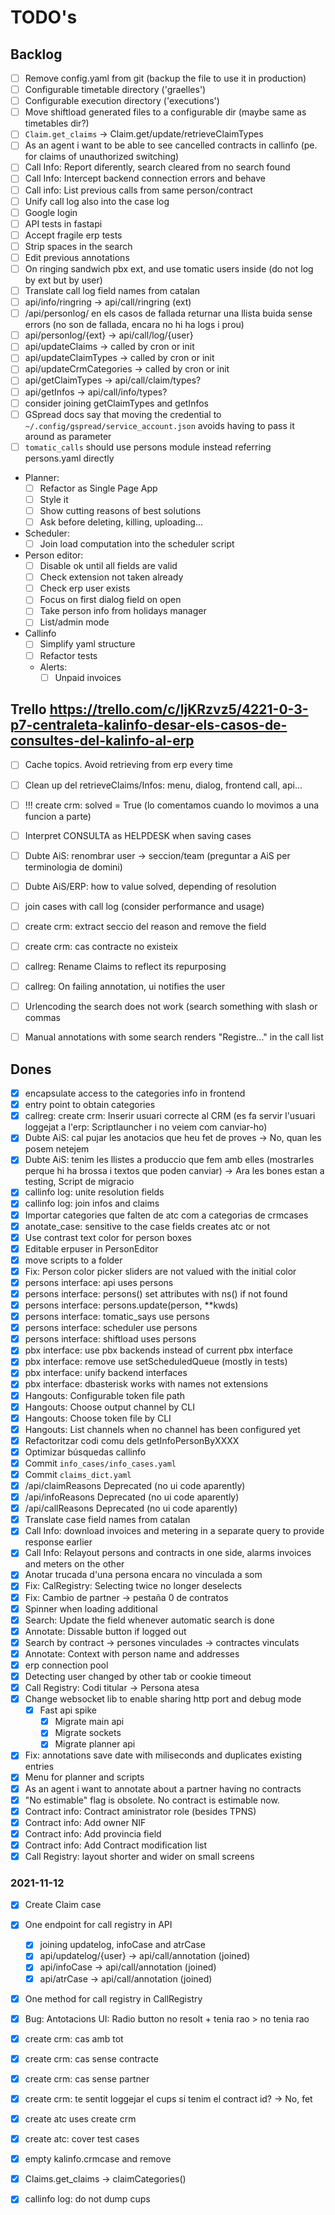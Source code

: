 # TODO's

## Backlog

- [ ] Remove config.yaml from git (backup the file to use it in production)
- [ ] Configurable timetable directory ('graelles')
- [ ] Configurable execution directory ('executions')
- [ ] Move shiftload generated files to a configurable dir (maybe same as timetables dir?)
- [ ] `Claim.get_claims` -> Claim.get/update/retrieveClaimTypes
- [ ] As an agent i want to be able to see cancelled contracts in callinfo (pe. for claims of unauthorized switching)
- [ ] Call Info: Report diferently, search cleared from no search found
- [ ] Call Info: Intercept backend connection errors and behave
- [ ] Call info: List previous calls from same person/contract
- [ ] Unify call log also into the case log
- [ ] Google login
- [ ] API tests in fastapi
- [ ] Accept fragile erp tests
- [ ] Strip spaces in the search
- [ ] Edit previous annotations
- [ ] On ringing sandwich pbx ext, and use tomatic users inside (do not log by ext but by user)
- [ ] Translate call log field names from catalan
- [ ] api/info/ringring -> api/call/ringring (ext)
- [ ] /api/personlog/<ext> en els casos de fallada returnar una llista buida sense errors (no son de fallada, encara no hi ha logs i prou)
- [ ] api/personlog/{ext} -> api/call/log/{user}
- [ ] api/updateClaims -> called by cron or init
- [ ] api/updateClaimTypes -> called by cron or init
- [ ] api/updateCrmCategories -> called by cron or init
- [ ] api/getClaimTypes -> api/call/claim/types?
- [ ] api/getInfos -> api/call/info/types?
- [ ] consider joining getClaimTypes and getInfos
- [ ] GSpread docs say that moving the credential to `~/.config/gspread/service_account.json` avoids having to pass it around as parameter
- [ ] `tomatic_calls` should use persons module instead referring persons.yaml directly

- Planner:
	- [ ] Refactor as Single Page App
	- [ ] Style it
	- [ ] Show cutting reasons of best solutions
	- [ ] Ask before deleting, killing, uploading...
- Scheduler:
	- [ ] Join load computation into the scheduler script
- Person editor:
	- [ ] Disable ok until all fields are valid
	- [ ] Check extension not taken already
	- [ ] Check erp user exists
	- [ ] Focus on first dialog field on open
	- [ ] Take person info from holidays manager
	- [ ] List/admin mode
- Callinfo
	- [ ] Simplify yaml structure
	- [ ] Refactor tests
	- Alerts:
		- [ ] Unpaid invoices

## Trello https://trello.com/c/ljKRzvz5/4221-0-3-p7-centraleta-kalinfo-desar-els-casos-de-consultes-del-kalinfo-al-erp

- [ ] Cache topics. Avoid retrieving from erp every time
- [ ] Clean up del retrieveClaims/Infos: menu, dialog, frontend call, api...
- [ ] !!! create crm: solved = True (lo comentamos cuando lo movimos a una funcion a parte)
- [ ] Interpret CONSULTA as HELPDESK when saving cases
- [ ] Dubte AiS: renombrar user -> seccion/team (preguntar a AiS per terminologia de domini)
- [ ] Dubte AiS/ERP: how to value solved, depending of resolution
- [ ] join cases with call log (consider performance and usage)
- [ ] create crm: extract seccio del reason and remove the field
- [ ] create crm: cas contracte no existeix
- [ ] callreg: Rename Claims to reflect its repurposing
- [ ] callreg: On failing annotation, ui notifies the user
- [ ] Urlencoding the search does not work (search something with slash or commas
- [ ] Manual annotations with some search renders "Registre..." in the call list


## Dones

- [x] encapsulate access to the categories info in frontend
- [x] entry point to obtain categories
- [x] callreg: create crm: Inserir usuari correcte al CRM (es fa servir l'usuari loggejat a l'erp: Scriptlauncher i no veiem com canviar-ho)
- [x] Dubte AiS: cal pujar les anotacios que heu fet de proves -> No, quan les posem netejem
- [x] Dubte AiS: tenim les llistes a produccio que fem amb elles (mostrarles perque hi ha brossa i textos que poden canviar) -> Ara les bones estan a testing, Script de migracio
- [x] callinfo log: unite resolution fields
- [x] callinfo log: join infos and claims
- [x] Importar categories que falten de atc com a categorias de crmcases
- [x] anotate_case: sensitive to the case fields creates atc or not
- [x] Use contrast text color for person boxes
- [x] Editable erpuser in PersonEditor
- [x] move scripts to a folder
- [x] Fix: Person color picker sliders are not valued with the initial color
- [x] persons interface: api uses persons
- [x] persons interface: persons() set attributes with ns() if not found
- [x] persons interface: persons.update(person, **kwds)
- [x] persons interface: tomatic_says use persons
- [x] persons interface: scheduler use persons
- [x] persons interface: shiftload uses persons
- [x] pbx interface: use pbx backends instead of current pbx interface
- [x] pbx interface: remove use setScheduledQueue (mostly in tests)
- [x] pbx interface: unify backend interfaces
- [x] pbx interface: dbasterisk works with names not extensions
- [x] Hangouts: Configurable token file path
- [x] Hangouts: Choose output channel by CLI
- [x] Hangouts: Choose token file by CLI
- [x] Hangouts: List channels when no channel has been configured yet
- [x] Refactoritzar codi comu dels getInfoPersonByXXXX
- [x] Optimizar búsquedas callinfo
- [x] Commit `info_cases/info_cases.yaml`
- [x] Commit `claims_dict.yaml`
- [x] /api/claimReasons Deprecated (no ui code aparently)
- [x] /api/infoReasons Deprecated (no ui code aparently)
- [x] /api/callReasons Deprecated (no ui code aparently)
- [x] Translate case field names from catalan
- [x] Call Info: download invoices and metering in a separate query to provide response earlier
- [x] Call Info: Relayout persons and contracts in one side, alarms invoices and meters on the other
- [x] Anotar trucada d'una persona encara no vinculada a som
- [x] Fix: CalRegistry: Selecting twice no longer deselects
- [x] Fix: Cambio de partner -> pestaña 0 de contratos
- [x] Spinner when loading additional
- [x] Search: Update the field whenever automatic search is done
- [x] Annotate: Dissable button if logged out
- [x] Search by contract -> persones vinculades -> contractes vinculats
- [x] Annotate: Context with person name and addresses
- [x] erp connection pool
- [x] Detecting user changed by other tab or cookie timeout
- [x] Call Registry: Codi titular -> Persona atesa
- [x] Change websocket lib to enable sharing http port and debug mode
    - [x] Fast api spike
        - [x] Migrate main api
        - [x] Migrate sockets
        - [x] Migrate planner api
- [x] Fix: annotations save date with miliseconds and duplicates existing entries
- [x] Menu for planner and scripts
- [x] As an agent i want to annotate about a partner having no contracts
- [x] "No estimable" flag is obsolete. No contract is estimable now.
- [x] Contract info: Contract aministrator role (besides TPNS)
- [x] Contract info: Add owner NIF
- [x] Contract info: Add provincia field
- [x] Contract info: Add Contract modification list
- [x] Call Registry: layout shorter and wider on small screens

### 2021-11-12

- [x] Create Claim case
- [x] One endpoint for call registry in API
	- [x] joining updatelog, infoCase and atrCase
	- [x] api/updatelog/{user} -> api/call/annotation (joined)
	- [x] api/infoCase -> api/call/annotation (joined)
	- [x] api/atrCase -> api/call/annotation (joined)
- [x] One method for call registry in CallRegistry
- [x] Bug: Antotacions UI: Radio button no resolt + tenia rao > no tenia rao
- [x] create crm: cas amb tot
- [x] create crm: cas sense contracte
- [x] create crm: cas sense partner
- [x] create crm: te sentit loggejar el cups si tenim el contract id? -> No, fet
- [x] create atc uses create crm
- [x] create atc: cover test cases
- [x] empty kalinfo.crmcase and remove
- [x] Claims.get_claims -> claimCategories()
- [x] callinfo log: do not dump cups



